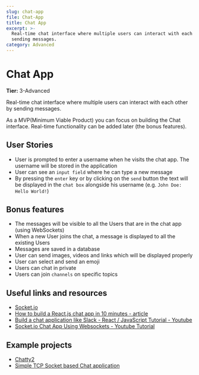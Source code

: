 ```yaml
---
slug: chat-app
file: Chat-App
title: Chat App
excerpt: >-
  Real-time chat interface where multiple users can interact with each other by
  sending messages.
category: Advanced
---
```

# Chat App

**Tier:** 3-Advanced

Real-time chat interface where multiple users can interact with each other by sending messages.

As a MVP(Minimum Viable Product) you can focus on building the Chat interface. Real-time functionality can be added later (the bonus features).

## User Stories

* User is prompted to enter a username when he visits the chat app. The username will be stored in the application
* User can see an `input field` where he can type a new message
* By pressing the `enter` key or by clicking on the `send` button the text will be displayed in the `chat box` alongside his username (e.g. `John Doe: Hello World!`)

## Bonus features

* The messages will be visible to all the Users that are in the chat app (using WebSockets)
* When a new User joins the chat, a message is displayed to all the existing Users
* Messages are saved in a database
* User can send images, videos and links which will be displayed properly
* User can select and send an emoji
* Users can chat in private
* Users can join `channels` on specific topics

## Useful links and resources

-   [Socket.io](https://socket.io)
-   [How to build a React.js chat app in 10 minutes - article](https://medium.freecodecamp.org/how-to-build-a-react-js-chat-app-in-10-minutes-c9233794642b)
-   [Build a chat application like Slack - React / JavaScript Tutorial - Youtube](https://www.youtube.com/watch?v=a-JKj7m2LIo)
-   [Socket.io Chat App Using Websockets - Youtube Tutorial](https://www.youtube.com/watch?v=tHbCkikFfDE)

## Example projects

-   [Chatty2](https://web-chatty.herokuapp.com/)
-   [Simple TCP Socket based Chat application](https://github.com/dularish/Simple-TCP-Socket-based-Chat-App)
